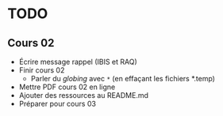 # TODO
## Cours 02
- Écrire message rappel (IBIS et RAQ)
- Finir cours 02
  - Parler du *globing* avec `*` (en effaçant les fichiers \*.temp)
- Mettre PDF cours 02 en ligne
- Ajouter des ressources au README.md
- Préparer pour cours 03

